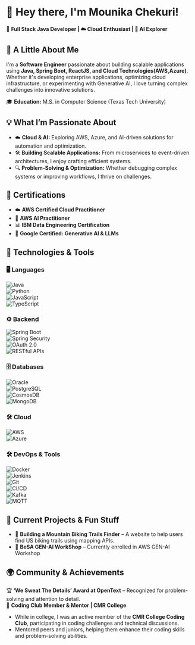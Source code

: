 # 👋 Hey there, I'm Mounika Chekuri!
🚀 **Full Stack Java Developer | ☁️ Cloud Enthusiast | 🤖 AI Explorer**

## 🌟 A Little About Me  
I'm a **Software Engineer** passionate about building scalable applications using **Java, Spring Boot, ReactJS, and Cloud Technologies(AWS,Azure)**. Whether it's developing enterprise applications, optimizing cloud infrastructure, or experimenting with Generative AI, I love turning complex challenges into innovative solutions.  

🎓 **Education:** M.S. in Computer Science (Texas Tech University)


## 💡 What I’m Passionate About  
- ☁️ **Cloud & AI:** Exploring AWS, Azure, and AI-driven solutions for automation and optimization. 
- 🛠 **Building Scalable Applications:** From microservices to event-driven architectures, I enjoy crafting efficient systems.  
- 🔍 **Problem-Solving & Optimization:** Whether debugging complex systems or improving workflows, I thrive on challenges.  

## 📜 Certifications  
- ☁️ **AWS Certified Cloud Practitioner**  
- 🤖 **AWS AI Practitioner**  
- 📊 **IBM Data Engineering Certification**  
- 🧠 **Google Certified: Generative AI & LLMs**  

## 🚀 Technologies & Tools  

### 🖥️ Languages  
![Java](https://img.shields.io/badge/-Java-007396?style=flat&logo=java&logoColor=white)  
![Python](https://img.shields.io/badge/-Python-3776AB?style=flat&logo=python&logoColor=white)  
![JavaScript](https://img.shields.io/badge/-JavaScript-F7DF1E?style=flat&logo=javascript&logoColor=black)  
![TypeScript](https://img.shields.io/badge/-TypeScript-3178C6?style=flat&logo=typescript&logoColor=white)  

### ⚙️ Backend  
![Spring Boot](https://img.shields.io/badge/-Spring%20Boot-6DB33F?style=flat&logo=spring-boot&logoColor=white)  
![Spring Security](https://img.shields.io/badge/-Spring%20Security-6DB33F?style=flat&logo=spring&logoColor=white)  
![OAuth 2.0](https://img.shields.io/badge/-OAuth%202.0-1A73E8?style=flat&logo=oauth&logoColor=white)  
![RESTful APIs](https://img.shields.io/badge/-REST%20APIs-FF6F00?style=flat&logo=postman&logoColor=white)  

### 🗄️ Databases  
![Oracle](https://img.shields.io/badge/-Oracle%20DB-F80000?style=flat&logo=oracle&logoColor=white)  
![PostgreSQL](https://img.shields.io/badge/-PostgreSQL-4169E1?style=flat&logo=postgresql&logoColor=white)  
![CosmosDB](https://img.shields.io/badge/-Cosmos%20DB-0078D4?style=flat&logo=azure-cosmos-db&logoColor=white)  
![MongoDB](https://img.shields.io/badge/-MongoDB-47A248?style=flat&logo=mongodb&logoColor=white)  

### 🛠️ Cloud
![AWS](https://img.shields.io/badge/-AWS-232F3E?style=flat&logo=amazonaws&logoColor=white)  
![Azure](https://img.shields.io/badge/-Azure-0078D4?style=flat&logo=microsoftazure&logoColor=white)

### 🛠️ DevOps & Tools  
![Docker](https://img.shields.io/badge/-Docker-2496ED?style=flat&logo=docker&logoColor=white)  
![Jenkins](https://img.shields.io/badge/-Jenkins-D24939?style=flat&logo=jenkins&logoColor=white)  
![Git](https://img.shields.io/badge/-Git-F05032?style=flat&logo=git&logoColor=white)  
![CI/CD](https://img.shields.io/badge/-CI/CD-0A192F?style=flat&logo=githubactions&logoColor=white)  
![Kafka](https://img.shields.io/badge/-Kafka-231F20?style=flat&logo=apache-kafka&logoColor=white)  
![MQTT](https://img.shields.io/badge/-MQTT-660066?style=flat&logo=eclipse-mosquitto&logoColor=white)  
## 🌱 Current Projects & Fun Stuff  
- 🚴 **Building a Mountain Biking Trails Finder** – A website to help users find US biking trails using mapping APIs.  
- 🤖 **BeSA GEN-AI WorkShop** – Currently enrolled in AWS GEN-AI Workshop 

## 🌍 Community & Achievements  
🏆 **‘We Sweat The Details’ Award at OpenText** – Recognized for problem-solving and attention to detail.  
📢 **Coding Club Member & Mentor | CMR College**  
- While in college, I was an active member of the **CMR College Coding Club**, participating in coding challenges and technical discussions.  
- Mentored peers and juniors, helping them enhance their coding skills and problem-solving abilities.  


